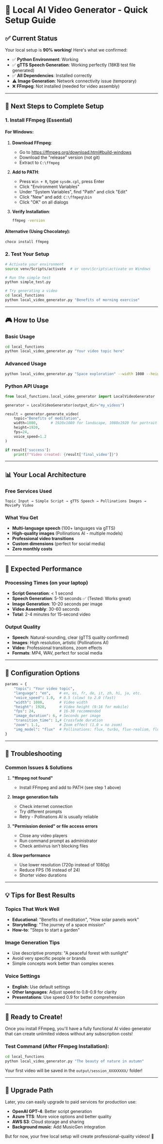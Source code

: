 # 🚀 Local AI Video Generator - Quick Setup Guide

## ✅ Current Status

Your local setup is **90% working**! Here's what we confirmed:

- ✅ **Python Environment**: Working
- ✅ **gTTS Speech Generation**: Working perfectly (18KB test file generated)
- ✅ **All Dependencies**: Installed correctly
- ⚠️ **Image Generation**: Network connectivity issue (temporary)
- ❌ **FFmpeg**: Not installed (needed for video assembly)

---

## 🔧 Next Steps to Complete Setup

### 1. Install FFmpeg (Essential)

#### For Windows:
1. **Download FFmpeg**:
   - Go to https://ffmpeg.org/download.html#build-windows
   - Download the "release" version (not git)
   - Extract to `C:\ffmpeg`

2. **Add to PATH**:
   - Press `Win + R`, type `sysdm.cpl`, press Enter
   - Click "Environment Variables"
   - Under "System Variables", find "Path" and click "Edit"
   - Click "New" and add: `C:\ffmpeg\bin`
   - Click "OK" on all dialogs

3. **Verify Installation**:
   ```bash
   ffmpeg -version
   ```

#### Alternative (Using Chocolatey):
```bash
choco install ffmpeg
```

### 2. Test Your Setup

```bash
# Activate your environment
source venv/Scripts/activate  # or venv\Scripts\activate on Windows

# Run the simple test
python simple_test.py

# Try generating a video
cd local_functions
python local_video_generator.py "Benefits of morning exercise"
```

---

## 🎮 How to Use

### Basic Usage
```bash
cd local_functions
python local_video_generator.py "Your video topic here"
```

### Advanced Usage
```bash
python local_video_generator.py "Space exploration" --width 1080 --height 1920 --fps 24 --duration 15
```

### Python API Usage
```python
from local_functions.local_video_generator import LocalVideoGenerator

generator = LocalVideoGenerator(output_dir="my_videos")

result = generator.generate_video(
    topic="Benefits of meditation",
    width=1080,      # 1920x1080 for landscape, 1080x1920 for portrait
    height=1920,
    fps=24,
    voice_speed=1.2
)

if result['success']:
    print(f"Video created: {result['final_video']}")
```

---

## 📊 Your Local Architecture

### Free Services Used
```
Topic Input → Simple Script → gTTS Speech → Pollinations Images → MoviePy Video
```

### What You Get
- **Multi-language speech** (100+ languages via gTTS)
- **High-quality images** (Pollinations AI - multiple models)
- **Professional video transitions**
- **Custom dimensions** (perfect for social media)
- **Zero monthly costs**

---

## 🎯 Expected Performance

### Processing Times (on your laptop)
- **Script Generation**: < 1 second
- **Speech Generation**: 5-10 seconds ✅ (Tested: Works great)
- **Image Generation**: 10-20 seconds per image
- **Video Assembly**: 30-60 seconds
- **Total**: 2-4 minutes for 15-second video

### Output Quality
- **Speech**: Natural-sounding, clear (gTTS quality confirmed)
- **Images**: High resolution, artistic (Pollinations AI)
- **Video**: Professional transitions, zoom effects
- **Formats**: MP4, WAV, perfect for social media

---

## 🔄 Configuration Options

```python
params = {
    "topic": "Your video topic",
    "language": "en",    # en, es, fr, de, it, zh, hi, ja, etc.
    "voice_speed": 1.0,  # 0.5 (slow) to 2.0 (fast)
    "width": 1080,       # Video width
    "height": 1920,      # Video height (9:16 for mobile)
    "fps": 24,           # 16-30 recommended
    "image_duration": 6, # Seconds per image
    "transition_time": 1,# Crossfade duration
    "zoom": 1.1,         # Zoom effect (1.0 = no zoom)
    "img_model": "flux"  # Pollinations: flux, turbo, flux-realism, flux-anime
}
```

---

## 🚨 Troubleshooting

### Common Issues & Solutions

1. **"ffmpeg not found"**
   - Install FFmpeg and add to PATH (see step 1 above)

2. **Image generation fails**
   - Check internet connection
   - Try different prompts
   - Retry - Pollinations AI is usually reliable

3. **"Permission denied" or file access errors**
   - Close any video players
   - Run command prompt as administrator
   - Check antivirus isn't blocking files

4. **Slow performance**
   - Use lower resolution (720p instead of 1080p)
   - Reduce FPS (16 instead of 24)
   - Shorter video durations

---

## 💡 Tips for Best Results

### Topics That Work Well
- **Educational**: "Benefits of meditation", "How solar panels work"
- **Storytelling**: "The journey of a space mission"
- **How-to**: "Steps to start a garden"

### Image Generation Tips
- Use descriptive prompts: "A peaceful forest with sunlight"
- Avoid very specific people or brands
- Simple concepts work better than complex scenes

### Voice Settings
- **English**: Use default settings
- **Other languages**: Adjust speed to 0.8-0.9 for clarity
- **Presentations**: Use speed 0.9 for better comprehension

---

## 🚀 Ready to Create!

Once you install FFmpeg, you'll have a fully functional AI video generator that can create unlimited videos without any subscription costs!

### Test Command (After FFmpeg Installation):
```bash
cd local_functions
python local_video_generator.py "The beauty of nature in autumn"
```

Your first video will be saved in the `output/session_XXXXXXXX/` folder!

---

## 🔄 Upgrade Path

Later, you can easily upgrade to paid services for production use:
- **OpenAI GPT-4**: Better script generation
- **Azure TTS**: More voice options and better quality
- **AWS S3**: Cloud storage and sharing
- **Background music**: Add MusicGen integration

But for now, your free local setup will create professional-quality videos! 🎉